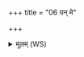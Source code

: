 +++
title = "06 यन् मे"

+++
<details><summary>मूलम् (WS)</summary>

यन् मे तन्वो रसं वयमुदप्सरसस्परि ।  
नाराशंसेन स्तोमेन प्रजामाप्यायामहे ॥ ९ ॥
</details>
